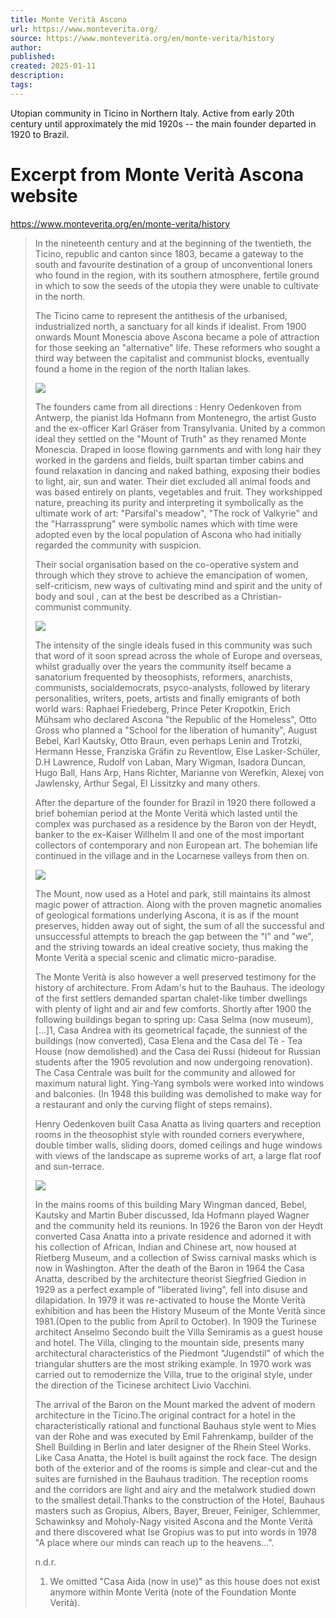 ```yaml
---
title: Monte Verità Ascona
url: https://www.monteverita.org/
source: https://www.monteverita.org/en/monte-verita/history
author: 
published: 
created: 2025-01-11
description: 
tags:
---
```

Utopian community in Ticino in Northern Italy. Active from early 20th century until approximately the mid 1920s -- the main founder departed in 1920 to Brazil.

# Excerpt from Monte Verità Ascona website

https://www.monteverita.org/en/monte-verita/history

> In the nineteenth century and at the beginning of the twentieth, the Ticino, republic and canton since 1803, became a gateway to the south and favourite destination of a group of unconventional loners who found in the region, with its southern atmosphere, fertile ground in which to sow the seeds of the utopia they were unable to cultivate in the north.
> 
> The Ticino came to represent the antithesis of the urbanised, industrialized north, a sanctuary for all kinds if idealist. From 1900 onwards Mount Monescia above Ascona became a pole of attraction for those seeking an "alternative" life. These reformers who sought a third way between the capitalist and communist blocks, eventually found a home in the region of the north Italian lakes.
> 
> ![](https://www.monteverita.org/media/1055/monte-verita-ascona_storia-01.jpg?crop=0.039506172839506172,0,0.07160493827160494,0&cropmode=percentage&width=900&height=675&rnd=131756968010000000)
> 
> The founders came from all directions : Henry Oedenkoven from Antwerp, the pianist Ida Hofmann from Montenegro, the artist Gusto and the ex-officer Karl Gräser from Transylvania. United by a common ideal they settled on the "Mount of Truth" as they renamed Monte Monescia. Draped in loose flowing garnments and with long hair they worked in the gardens and fields, built spartan timber cabins and found relaxation in dancing and naked bathing, exposing their bodies to light, air, sun and water. Their diet excluded all animal foods and was based entirely on plants, vegetables and fruit. They workshipped nature, preaching its purity and interpreting it symbolically as the ultimate work of art: "Parsifal's meadow", "The rock of Valkyrie" and the "Harrassprung" were symbolic names which with time were adopted even by the local population of Ascona who had initially regarded the community with suspicion.
> 
> Their social organisation based on the co-operative system and through which they strove to achieve the emancipation of women, self-criticism, new ways of cultivating mind and spirit and the unity of body and soul , can at the best be described as a Christian-communist community.
> 
> ![](https://www.monteverita.org/media/1045/monte-verita-ascona_storia-05.jpg?anchor=center&mode=crop&width=900&height=675&rnd=131756968570000000)
> 
> The intensity of the single ideals fused in this community was such that word of it soon spread across the whole of Europe and overseas, whilst gradually over the years the community itself became a sanatorium frequented by theosophists, reformers, anarchists, communists, socialdemocrats, psyco-analysts, followed by literary personalities, writers, poets, artists and finally emigrants of both world wars: Raphael Friedeberg, Prince Peter Kropotkin, Erich Mühsam who declared Ascona "the Republic of the Homeless", Otto Gross who planned a "School for the liberation of humanity", August Bebel, Karl Kautsky, Otto Braun, even perhaps Lenin and Trotzki, Hermann Hesse, Franziska Gräfin zu Reventlow, Else Lasker-Schüler, D.H Lawrence, Rudolf von Laban, Mary Wigman, Isadora Duncan, Hugo Ball, Hans Arp, Hans Richter, Marianne von Werefkin, Alexej von Jawlensky, Arthur Segal, El Lissitzky and many others.
> 
> After the departure of the founder for Brazil in 1920 there followed a brief bohemian period at the Monte Verità which lasted until the complex was purchased as a residence by the Baron von der Heydt, banker to the ex-Kaiser Willhelm II and one of the most important collectors of contemporary and non European art. The bohemian life continued in the village and in the Locarnese valleys from then on.
> 
> ![](https://www.monteverita.org/media/1052/monte-verita-ascona_storia-06.jpg?anchor=center&mode=crop&width=900&height=675&rnd=131756966720000000)
> 
> The Mount, now used as a Hotel and park, still maintains its almost magic power of attraction. Along with the proven magnetic anomalies of geological formations underlying Ascona, it is as if the mount preserves, hidden away out of sight, the sum of all the successful and unsuccessful attempts to breach the gap between the "I" and "we", and the striving towards an ideal creative society, thus making the Monte Verità a special scenic and climatic micro-paradise.
> 
> The Monte Verità is also however a well preserved testimony for the history of architecture. From Adam's hut to the Bauhaus. The ideology of the first settlers demanded spartan chalet-like timber dwellings with plenty of light and air and few comforts. Shortly after 1900 the following buildings began to spring up: Casa Selma (now museum), [...]1, Casa Andrea with its geometrical façade, the sunniest of the buildings (now converted), Casa Elena and the Casa del Tè - Tea House (now demolished) and the Casa dei Russi (hideout for Russian students after the 1905 revolution and now undergoing renovation). The Casa Centrale was built for the community and allowed for maximum natural light. Ying-Yang symbols were worked into windows and balconies. (In 1948 this building was demolished to make way for a restaurant and only the curving flight of steps remains).
> 
> Henry Oedenkoven built Casa Anatta as living quarters and reception rooms in the theosophist style with rounded corners everywhere, double timber walls, sliding doors, domed ceilings and huge windows with views of the landscape as supreme works of art, a large flat roof and sun-terrace.
> 
> ![](https://www.monteverita.org/media/1053/monte-verita-ascona_storia-08.jpg?anchor=center&mode=crop&width=900&height=675&rnd=131756967350000000)
> 
> In the mains rooms of this building Mary Wingman danced, Bebel, Kautsky and Martin Buber discussed, Ida Hofmann played Wagner and the community held its reunions. In 1926 the Baron von der Heydt converted Casa Anatta into a private residence and adorned it with his collection of African, Indian and Chinese art, now housed at Rietberg Museum, and a collection of Swiss carnival masks which is now in Washington. After the death of the Baron in 1964 the Casa Anatta, described by the architecture theorist Siegfried Giedion in 1929 as a perfect example of "liberated living", fell into disuse and dilapidation. In 1979 it was re-activated to house the Monte Verità exhibition and has been the History Museum of the Monte Verità since 1981.(Open to the public from April to October). In 1909 the Turinese architect Anselmo Secondo built the Villa Semiramis as a guest house and hotel. The Villa, clinging to the mountain side, presents many architectural characteristics of the Piedmont "Jugendstil" of which the triangular shutters are the most striking example. In 1970 work was carried out to remodernize the Villa, true to the original style, under the direction of the Ticinese architect Livio Vacchini.
> 
> The arrival of the Baron on the Mount marked the advent of modern architecture in the Ticino.The original contract for a hotel in the characteristically rational and functional Bauhaus style went to Mies van der Rohe and was executed by Emil Fahrenkamp, builder of the Shell Building in Berlin and later designer of the Rhein Steel Works. Like Casa Anatta, the Hotel is built against the rock face. The design both of the exterior and of the rooms is simple and clear-cut and the suites are furnished in the Bauhaus tradition. The reception rooms and the corridors are light and airy and the metalwork studied down to the smallest detail.Thanks to the construction of the Hotel, Bauhaus masters such as Gropius, Albers, Bayer, Breuer, Feiniger, Schlemmer, Schawinksy and Moholy-Nagy visited Ascona and the Monte Verità and there discovered what Ise Gropius was to put into words in 1978 "A place where our minds can reach up to the heavens...".
> 
> n.d.r.  
> 1. We omitted "Casa Aida (now in use)" as this house does not exist anymore within Monte Verità (note of the Foundation Monte Verità).